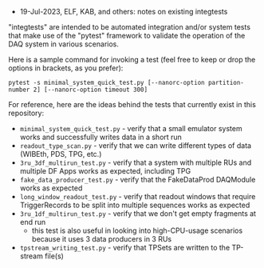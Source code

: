 * 19-Jul-2023, ELF, KAB, and others: notes on existing integtests

"integtests" are intended to be automated integration and/or system tests that make use of the
"pytest" framework to validate the operation of the DAQ system in various scenarios.

Here is a sample command for invoking a test (feel free to keep or drop the options in brackets, as you prefer):

```
pytest -s minimal_system_quick_test.py [--nanorc-option partition-number 2] [--nanorc-option timeout 300]
```

For reference, here are the ideas behind the tests that currently exist in this repository:
* `minimal_system_quick_test.py` - verify that a small emulator system works and successfully writes data in a short run
* `readout_type_scan.py` - verify that we can write different types of data (WIBEth, PDS, TPG, etc.)
* `3ru_3df_multirun_test.py` - verify that a system with multiple RUs and multiple DF Apps works as expected, including TPG
* `fake_data_producer_test.py` - verify that the FakeDataProd DAQModule works as expected
* `long_window_readout_test.py` - verify that readout windows that require TriggerRecords to be split into multiple sequences works as expected
* `3ru_1df_multirun_test.py` - verify that we don't get empty fragments at end run
  * this test is also useful in looking into high-CPU-usage scenarios because it uses 3 data producers in 3 RUs
* `tpstream_writing_test.py` - verify that TPSets are written to the TP-stream file(s)
